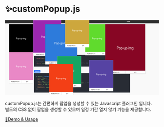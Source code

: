 # ✨customPopup.js

![데모이미지](./images/screen.png)

customPopup.js는 간편하게 팝업을 생성할 수 있는 Javascript 플러그인 입니다.  
별도의 CSS 없이 팝업을 생성할 수 있으며 일정 기간 열지 않기 기능을 제공합니다.

[📃Demo & Usage](http://kyoungsic.com/projects/plugins/custom_popup)
